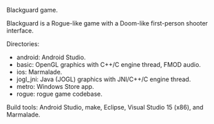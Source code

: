Blackguard game.

Blackguard is a Rogue-like game with a Doom-like first-person shooter interface.

Directories:

- android: Android Studio.
- basic: OpenGL graphics with C++/C engine thread, FMOD audio.
- ios: Marmalade.
- jogl_jni: Java (JOGL) graphics with JNI/C++/C engine thread.
- metro: Windows Store app.
- rogue: rogue game codebase.

Build tools: Android Studio, make, Eclipse, Visual Studio 15 (x86), and Marmalade.
